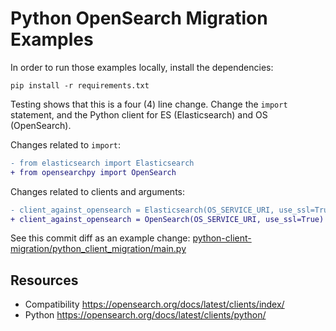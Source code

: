 # Python OpenSearch Migration Examples
In order to run those examples locally, install the dependencies:

```shell
pip install -r requirements.txt
```

Testing shows that this is a four (4) line change. Change the `import` statement, and the Python client for ES (Elasticsearch) and OS (OpenSearch).

Changes related to `import`:

```diff
- from elasticsearch import Elasticsearch
+ from opensearchpy import OpenSearch
```

Changes related to clients and arguments:

```diff
- client_against_opensearch = Elasticsearch(OS_SERVICE_URI, use_ssl=True)
+ client_against_opensearch = OpenSearch(OS_SERVICE_URI, use_ssl=True)
```

See this commit diff as an example change: [python-client-migration/python_client_migration/main.py](https://github.com/aiven/opensearch-migration-examples/commit/f11b0e379dc63d9c023b62a032a72d9f1d4b9fc5)



## Resources

- Compatibility https://opensearch.org/docs/latest/clients/index/
- Python https://opensearch.org/docs/latest/clients/python/
